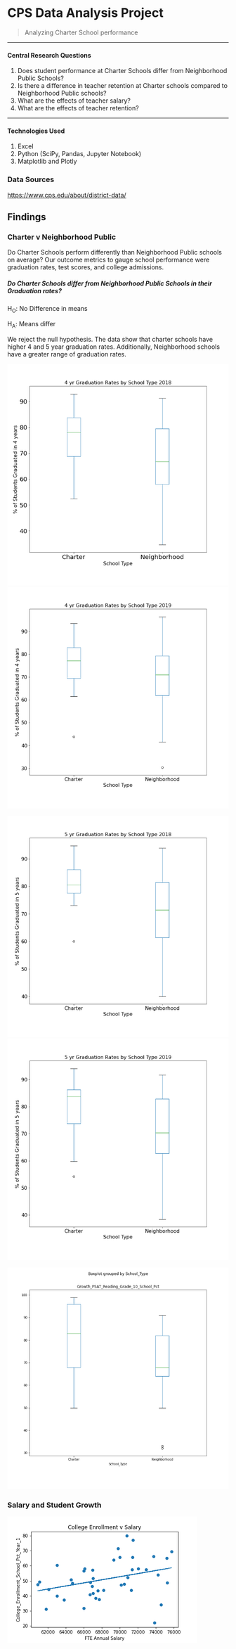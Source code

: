 # CPS Data Analysis Project

>Analyzing Charter School performance

---

#### Central Research Questions
1. Does student performance at Charter Schools differ from Neighborhood Public Schools?
2. Is there a difference in teacher retention at Charter schools compared to Neighborhood Public schools?
3. What are the effects of teacher salary?
4. What are the effects of teacher retention?

---

#### Technologies Used
1. Excel
2. Python (SciPy, Pandas, Jupyter Notebook)
3. Matplotlib and Plotly

### Data Sources
https://www.cps.edu/about/district-data/

## Findings

### Charter v Neighborhood Public

Do Charter Schools perform differently than Neighborhood Public schools on average? Our outcome metrics to gauge school performance were graduation rates, test scores, and college admissions.

##### Do Charter Schools differ from Neighborhood Public Schools in their Graduation rates?

H<sub>O</sub>: No Difference in means 

H<sub>A</sub>: Means differ

We reject the null hypothesis. The data show that charter schools have higher 4 and 5 year graduation rates. Additionally, Neighborhood schools have a greater range of graduation rates.

![alt text](https://github.com/RiverJAM/CPS_Data_Analysis/blob/main/output_data/Grad41vST_2018.png "figure 1")
![alt text](https://github.com/RiverJAM/CPS_Data_Analysis/blob/main/output_data/Grad41vST_2019.png "figure 2")

![alt text](https://github.com/RiverJAM/CPS_Data_Analysis/blob/main/output_data/2018Grad5vST.png "figure 1")
![alt text](https://github.com/RiverJAM/CPS_Data_Analysis/blob/main/output_data/2019Grad5vST.png "figure 2")


![alt text](https://github.com/RiverJAM/CPS_Data_Analysis/blob/main/output_data/Growth10ReadvST.png)

### Salary and Student Growth

![alt text](https://github.com/RiverJAM/CPS_Data_Analysis/blob/main/output_data/CollegeEnvSalary.png)

